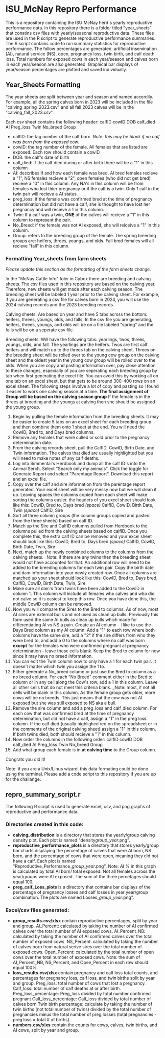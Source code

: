 # ISU_McNay Repro Performance 

This is a repository containing the ISU McNay herd's yearly reproductive performance data. In this repository there is a folder titled "year_sheets" that conatins csv files with yearly/seasonal reproductive data. These files are used in the R script to generate reproductive performance summaries. The R script contains code to run summary statistics for reproductive performance. The follow percentages are generated: artificial insemination (AI), natural service (NS), open, pregnancy loss, twin birth, and calf death loss. Total numbers for exposed cows in each year/season and calves born in each year/season are also generated. Graphical bar displays of year/season percentages are plotted and saved individually. 


## Year_Sheets Formatting 

The year sheets are split between year and season and named accordily. For example, all the spring calves born in 2023 will be included in the file "calving_spring_2023.csv" and all fall 2023 calves will be in the "calving_fall_2023.csv". 

Each csv sheet contains the following header: calfID	cowID	DOB	calf_died	AI	Preg_loss	Twin	No_breed	Group
* calfID: the tag number of the calf born. _Note: this may be blank if no calf was born from the exposed cow._
* cowID: the tag number of the female. All females that are listed are exposed. Each row should contain a cowID 
* DOB: the calf's date of birth
* calf_died: if the calf died during or after birth there will be a "1" in this column
* AI: describes if and how each female was bred. AI bred females recieve a "1", NS females recieve a "2", open females (who did not get bred) recieve a "0" in this column. Any NA's in this column will be from females who lost thier pregnancy or if the calf is a twin. Only 1 calf in the twin pair will recieve a AI status. 
* preg_loss: if the female was confirmed bred at the time of pregnancy determination but did not have a calf, she is thought to have lost her pregnancy and will recieve a 1 in this column. 
* Twin: If a calf was a twin, **ONE** of the calves will recieve a "1" in this column to represent the pair. 
* No_Breed: if the female was not AI exposed, she will reiceive a "1" in this column. 
* Group: refers to the breeding group of the female. The spring breeding groups are: heifers, threes, youngs, and olds. Fall bred females will all recieve "fall" in this column. 

### Formatting Year_sheets from farm sheets

_Please update this section as the formatting of the farm sheets change._

In the "McNay Cattle Info" foler in Cybox there are breeding and calving sheets. The csv files used in this repository are based on the calving year. Therefore, new sheets will get made after each calving season. The breeding sheet will be labeled 1 year prior to the calving sheet. For example, if you are generating a csv file for calves born in 2024, you will use the 2024 calving records and the 2023 breeding records. 

Calving sheets: Are based on year and have 5 tabs across the bottom: heifers, threes, youngs, olds, and falls. In the csv file you are generating, heifers, threes, youngs, and olds will be on a file labeled "spring" and the falls will be on a seperate csv file. 

Breeding sheets: Will have the following tabs: yearlings, twos, threes, youngs, olds, and fall. The yearlings are the heifers. Twos are first calf heifers and will match up to the threes tab on the calving sheet. Threes on the breeding sheet will be rolled over to the young cow group on the calving sheet and the oldest year in the young cow group will be rolled over to the olds. When you are copy and pasting information over, pay close attention to these changes, especially of you are seperating each breeding group by tab when first generating the excel file. You can avoid this by working all on one tab on an excel sheet, but that gets to be around 300-400 rows on an excel sheet. The following steps involve a lot of copy and pasting so I found it easier to work one calving season at a time. **The final assignment of Group will be based on the calving season group** If the female is in the threes at breeding and the youngs at calving then she should be assigned the young group.

1) Begin by pulling the female information from the breeding sheets. It may be easier to create 5 tabs on an excel sheet for each breeding group and then combine them onto 1 sheet at the end. You will need the CowID, Bred to, and Days bred columns.
2) Remove any females that were culled or sold prior to the pregnancy determination date.  
3) From the calving records sheet, pull the CalfID, CowID, Birth Date, and Twin information. The calves that died are usually highlighted but you will need to make notes of any calf deaths.
4) Log into Simmental's Herdbook and dump all the calf ID's into the Animal Serch. Select "Search only my animals". Click the toggle for Generate Report and select "Parentage Report". Download this report and an excel file.
5) Copy over the calf and sire information from the parentage report generated. Your excel sheet will be very messy now but we will clean it up. Leaving spaces the columns copied from each sheet will make sorting the columns easier. the headers of you excel sheet should look like this:
  CowID, Bred to, Days bred     _(space)_     CalfID, CowID, Birth Date, Twin    _(space)_    CalfID, Sire
6) Sort all three column groups (the column groups copied and pasted from the three sheets) based on calf ID.
7) Match up the Sire and CalfID columns pulled from Herdbook to the columns pulled from the calving sheets based on calfID. Once you complete this, the extra calf ID can be removed and your excel sheet should look like this:
  CowID, Bred to, Days bred     _(space)_     CalfID, CowID, Birth Date, Twin, Sire
8) Next, match up the newly combined columns to the columns from the calving sheets. _Note: if there are any twins then the breeding sheet would not have accounted for that. An additional row will need to be added to the breeding columns for each twin pair. Copy the birth date and dam information into your newly created row. Once all columns are matched up your sheet should look like this:
  CowID, Bred to, Days bred, CalfID, CowID, Birth Date, Twin, Sire
9) Make sure all dam's from twins have been added to the CowID in column 1. This column will include all females who calves and who did not calve so it is easiest to keep this row. Once you have done this, the middle CowID column can be removed.
10) Now you will compare the Sires to the Bred to columns. As of now, most AI sires are external bulls and not used as clean up bulls. Previously this farm used the same AI bulls as clean up bulls which made for differentiating AI vs NS a pain. Create an AI column - I like to use the Days Bred column as my AI column. Add a "1" to each row where both columns have the same sire, add a "2" if the sire differs from who they were bred to, and add a 0 to the columns where no calf was born **except** for the females who were confirmed pregnant at pregnancy determination - leave these cells blank. Keep the Bred to column for now since it may have no breed information. 
11) You can edit the Twin column now to only have a 1 for each twin pair. It doesn't matter which twin you assign the 1 to.
12) Either generate a No_breed column or just use the Bred to column as a no breed column. For each "No Breed" comment either in the Bred to column or in any cell along the Cow's row, add a 1 in this column. Leave all other cells that do not meet this criteria blank. _Note: most, if not all cells will be blank in this column. As the female group gets older, more cows will be no breeds. This just means that the cow was not AI exposed but she was still exposed to NS aka a bull. 
13) Remove the sire column and add a preg_loss and calf_died column. For each cow that was confirmed bred at the time of pregnancy determination, but did not have a calf, assign a "1" in the preg loss column. If the calf died (usually highlighed red on the spreadsheet or in the comments of the original calving sheet) assign a "1" in this column. If both twins died, both should recieve a "1" in this column.
14) Now order the columns in the following order: calfID	cowID	DOB	calf_died	AI	Preg_loss	Twin	No_breed	Group
15) Add what group each female is in **at calving time** to the Group column.

Congrats you did it! 

Note: if you are a Unix/Linus wizard, this data formating could be done using the terminal. Please add a code script to this repository if you are up for the challange. 

## repro_summary_script.r

The following R script is used to generate excel, csv, and png graphs of reproductive and performance data. 

### Directories created in this code: 
* **calving_distribution** is a directory that stores the yearly/group calving density plot. Each plot is named "density*group*_*year*.png".
* **reproductive_performance_plots** is a directory that stores yearly/group bar charts displaying the percentage of calves that were AI born, NS born, and the percentage of cows that were open, meaning they did not have a calf. Each plot is named "Reproductive_Performance_*group*_*year*.png". Note: AI % in this graph is calculated by total AI born/ total exposed. Not all females across the year/groups were AI exposed. The sum of the three percetages should equal 100.
* **preg_calf_Loss_plots** is a directory that contains bar displays of the percentage of pregnancy losses and calf losses in year year/group combination. The plots are named Losses_*group*_*year*.png".

### Excel/csv files generated: 
* **group_results.csv/xlsx** contain reproductive percentages, split by year and group.
  AI_Percent: calculated by taking the number of AI confirmed calves over the total number of AI exposed cows.
  AI_Percent_NB: calculated by taking the number of AI confirmed calves over the total number of exposed cows.
  NS_Percent: calculated by taking the number of calves born from natural serive sires over the total number of exposed cows. 
  Open_Percent: calculated by the total number of open cows over the total number of exposed cows.
  Note: the sum of AI_Percent_NB, NS_Percent, and Open_Percent in each row should equal 100%.
* **loss_results.csv/xlsx** contain pregnancy and calf loss total counts, and percentages for pregnancy loss, calf loss, and twin births split by year and group.
  Preg_loss: total number of cows that lost a pregnancy.
  Calf_loss: total number of calf deaths at or after birth.
  Preg_loss_percentage: Preg_loss divided by total number confirmed pregnant
  Calf_loss_percentage: Calf_loss divided by total number of calves born
  Twin birth percentage: calculate by taking the number of twin births (not total number of twins) divided by the total number of pregnancies minus the total number of preg losses (total pregnancies - preg loss = total # of births).
* **numbers.csv/xlxs** contain the counts for cows, calves, twin births, and AI cows, split by year and group.



